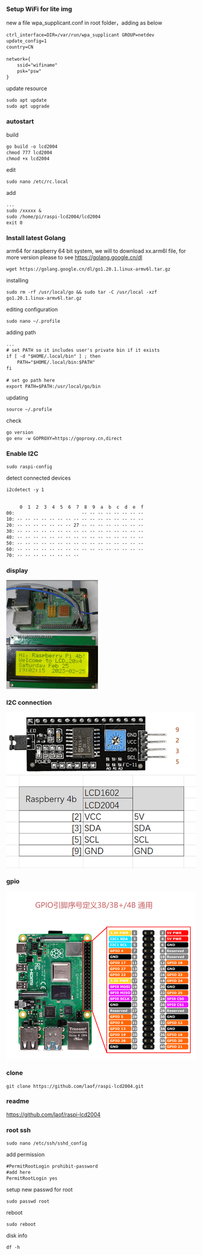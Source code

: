 ### Setup WiFi for lite img
new a file wpa_supplicant.conf in root folder，adding as below

```
ctrl_interface=DIR=/var/run/wpa_supplicant GROUP=netdev
update_config=1
country=CN
 
network={
	ssid="wifiname"
	psk="psw"
}
```

update resource
```
sudo apt update
sudo apt upgrade
```


### autostart

build
```
go build -o lcd2004
chmod 777 lcd2004
chmod +x lcd2004
```

edit
```
sudo nano /etc/rc.local
```
add
```
...
sudo /xxxxx &
sudo /home/pi/raspi-lcd2004/lcd2004
exit 0
```


### Install latest Golang

arm64 for raspberry 64 bit system, we will to download xx.arm6l file, for more version please to see https://golang.google.cn/dl 

```
wget https://golang.google.cn/dl/go1.20.1.linux-armv6l.tar.gz
```

installing
```
sudo rm -rf /usr/local/go && sudo tar -C /usr/local -xzf go1.20.1.linux-armv6l.tar.gz
```

editing configuration

```
sudo nano ~/.profile
```

adding path

```
...
# set PATH so it includes user's private bin if it exists
if [ -d "$HOME/.local/bin" ] ; then
    PATH="$HOME/.local/bin:$PATH"
fi

# set go path here
export PATH=$PATH:/usr/local/go/bin
```

updating
```
source ~/.profile
```

check
```
go version
go env -w GOPROXY=https://goproxy.cn,direct

```

### Enable I2C

```
sudo raspi-config
```

detect connected devices

```
i2cdetect -y 1
```
```

     0  1  2  3  4  5  6  7  8  9  a  b  c  d  e  f
00:                         -- -- -- -- -- -- -- --       
10: -- -- -- -- -- -- -- -- -- -- -- -- -- -- -- --   
20: -- -- -- -- -- -- -- 27 -- -- -- -- -- -- -- --   
30: -- -- -- -- -- -- -- -- -- -- -- -- -- -- -- --   
40: -- -- -- -- -- -- -- -- -- -- -- -- -- -- -- --   
50: -- -- -- -- -- -- -- -- -- -- -- -- -- -- -- --   
60: -- -- -- -- -- -- -- -- -- -- -- -- -- -- -- --   
70: -- -- -- -- -- -- -- --
```

### display

![image](https://github.com/laof/laof.github.io/raw/main/img/pi/golang.png)


### I2C connection

![image](https://github.com/laof/laof.github.io/raw/main/img/pi/lcd.png)

### gpio

![image](https://github.com/laof/laof.github.io/raw/main/img/pi/gpio.png)



### clone 
```
git clone https://github.com/laof/raspi-lcd2004.git
```

### readme
https://github.com/laof/raspi-lcd2004


### root ssh

```
sudo nano /etc/ssh/sshd_config
```
add permission
```
#PermitRootLogin prohibit-password
#add here
PermitRootLogin yes
```

setup new passwd for root

```
sudo passwd root
```
reboot
```
sudo reboot
```

disk info
```
df -h
```